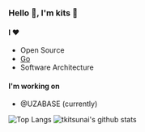 ### Hello 👋, I'm kits 👋

#### I ❤
* Open Source
* [Go](https://golang.org)
* Software Architecture

#### I'm working on
- @UZABASE (currently)

![Top Langs](https://github-readme-stats.vercel.app/api/top-langs/?username=tkitsunai&count_private=true&show_icons=true&hide=C%23,html,css)
![tkitsunai's github stats](https://github-readme-stats.vercel.app/api?username=tkitsunai&show_icons=true&count_private=true&line_height=40)
